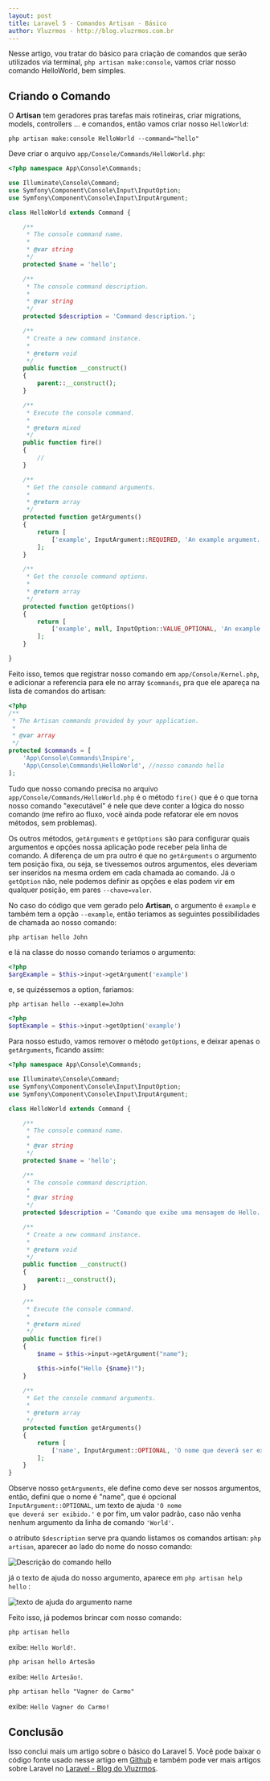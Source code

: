 ```yaml
---
layout: post
title: Laravel 5 - Comandos Artisan - Básico
author: Vluzrmos - http://blog.vluzrmos.com.br
---
```


Nesse artigo, vou tratar do básico para criação de comandos que serão utilizados via terminal, <code>php artisan make:console</code>, vamos criar nosso comando HelloWorld, bem simples.

## Criando o Comando
O <b>Artisan</b> tem geradores pras tarefas mais rotineiras, criar migrations, models, controllers ... e comandos, então vamos criar nosso <code>HelloWorld</code>:

```
php artisan make:console HelloWorld --command="hello"
```

Deve criar o arquivo <code>app/Console/Commands/HelloWorld.php</code>:

```php
<?php namespace App\Console\Commands;

use Illuminate\Console\Command;
use Symfony\Component\Console\Input\InputOption;
use Symfony\Component\Console\Input\InputArgument;

class HelloWorld extends Command {

	/**
	 * The console command name.
	 *
	 * @var string
	 */
	protected $name = 'hello';

	/**
	 * The console command description.
	 *
	 * @var string
	 */
	protected $description = 'Command description.';

	/**
	 * Create a new command instance.
	 *
	 * @return void
	 */
	public function __construct()
	{
		parent::__construct();
	}

	/**
	 * Execute the console command.
	 *
	 * @return mixed
	 */
	public function fire()
	{
		//
	}

	/**
	 * Get the console command arguments.
	 *
	 * @return array
	 */
	protected function getArguments()
	{
		return [
			['example', InputArgument::REQUIRED, 'An example argument.'],
		];
	}

	/**
	 * Get the console command options.
	 *
	 * @return array
	 */
	protected function getOptions()
	{
		return [
			['example', null, InputOption::VALUE_OPTIONAL, 'An example option.', null],
		];
	}

}
```

Feito isso, temos que registrar nosso comando em <code>app/Console/Kernel.php</code>, e adicionar a referencia para ele no array <code>$commands</code>, pra que ele apareça na lista de comandos do artisan:

```php
<?php
/**
 * The Artisan commands provided by your application.
 *
 * @var array
 */
protected $commands = [
    'App\Console\Commands\Inspire',
    'App\Console\Commands\HelloWorld', //nosso comando hello
];
```

Tudo que nosso comando precisa no arquivo  <code>app/Console/Commands/HelloWorld.php</code> é o método <code>fire()</code> que é o que torna nosso comando "executável" é nele que deve conter a lógica do nosso comando (me refiro ao fluxo, você ainda pode refatorar ele em novos métodos, sem problemas).

Os outros métodos, <code>getArguments</code> e <code>getOptions</code> são para configurar quais argumentos e opções nossa aplicação pode receber pela linha de comando. A diferença de um pra outro é que no <code>getArguments</code> o argumento tem posição fixa, ou seja, se tivessemos outros argumentos, eles deveriam ser inseridos na mesma ordem em cada chamada ao comando. Já o <code>getOption</code> não, nele podemos definir as opções e elas podem vir em qualquer posição, em pares <code>--chave=valor</code>.

No caso do código que vem gerado pelo <b>Artisan</b>, o argumento é <code>example</code> e também tem a opção <code>--example</code>, então teriamos as seguintes possibilidades de chamada ao nosso comando:

```
php artisan hello John
```

e lá na classe do nosso comando teriamos o argumento:

```php
<?php
$argExample = $this->input->getArgument('example')
```

e, se quizéssemos a option, fariamos:
```
php artisan hello --example=John
```

```php
<?php
$optExample = $this->input->getOption('example')
```

Para nosso estudo, vamos remover o método <code>getOptions</code>,  e deixar apenas o <code>getArguments</code>, ficando assim:

```php
<?php namespace App\Console\Commands;

use Illuminate\Console\Command;
use Symfony\Component\Console\Input\InputOption;
use Symfony\Component\Console\Input\InputArgument;

class HelloWorld extends Command {

	/**
	 * The console command name.
	 *
	 * @var string
	 */
	protected $name = 'hello';

	/**
	 * The console command description.
	 *
	 * @var string
	 */
	protected $description = 'Comando que exibe uma mensagem de Hello.';

	/**
	 * Create a new command instance.
	 *
	 * @return void
	 */
	public function __construct()
	{
		parent::__construct();
	}

	/**
	 * Execute the console command.
	 *
	 * @return mixed
	 */
	public function fire()
	{
		$name = $this->input->getArgument("name");

        $this->info("Hello {$name}!");
	}

	/**
	 * Get the console command arguments.
	 *
	 * @return array
	 */
	protected function getArguments()
	{
		return [
			['name', InputArgument::OPTIONAL, 'O nome que deverá ser exibido.', 'World'],
		];
	}
}

```

Observe nosso <code>getArguments</code>, ele define como deve ser nossos argumentos, então, defini que o nome é "name", que é opcional <code>InputArgument::OPTIONAL</code>, um texto de ajuda <code>'O nome que deverá ser exibido.'</code> e por fim, um valor padrão, caso não venha nenhum argumento da linha de comando <code>'World'</code>.

o atributo <code>$description</code> serve pra quando listamos os comandos artisan:
<code>php artisan</code>, aparecer ao lado do nome do nosso comando:

![Descrição do comando hello](http://i.imgur.com/QH6QISY.png)

já o texto de ajuda do nosso argumento, aparece em `php artisan help hello` :

![texto de ajuda do argumento name](http://i.imgur.com/XlfvDYX.png)

Feito isso, já podemos brincar com nosso comando:

```
php artisan hello
```
exibe: <code>Hello World!</code>.

```
php arisan hello Artesão
```
exibe: <code>Hello Artesão!</code>.

```
php artisan hello "Vagner do Carmo"
```
exibe: <code>Hello Vagner do Carmo!</code>

## Conclusão

Isso conclui mais um artigo sobre o básico do Laravel 5. Você pode baixar o código fonte usado nesse artigo em [Github](https://github.com/vluzrmos-blog/artisan-commands-basico) e também pode ver mais artigos sobre Laravel no [Laravel - Blog do Vluzrmos](http://blog.vluzrmos.com.br/category/laravel).
